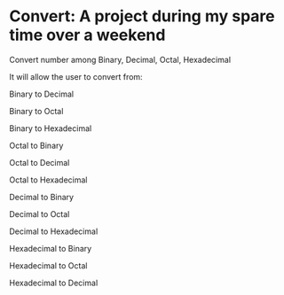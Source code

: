 # Convert: A project during my spare time over a weekend
Convert number among Binary, Decimal, Octal, Hexadecimal

It will allow the user to convert from:

Binary to Decimal

Binary to Octal

Binary to Hexadecimal

Octal to Binary

Octal to Decimal

Octal to Hexadecimal

Decimal to Binary

Decimal to Octal

Decimal to Hexadecimal

Hexadecimal to Binary

Hexadecimal to Octal

Hexadecimal to Decimal
